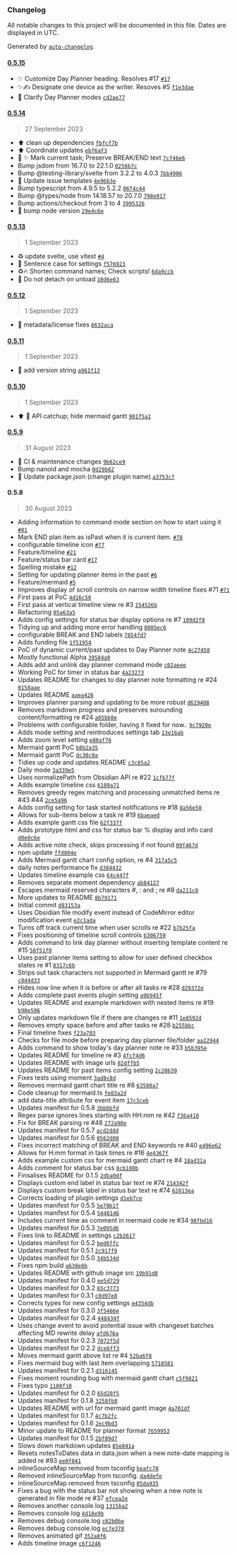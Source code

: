 ### Changelog

All notable changes to this project will be documented in this file. Dates are displayed in UTC.

Generated by [`auto-changelog`](https://github.com/CookPete/auto-changelog).

#### [0.5.15](https://github.com/ebullient/obsidian-day-planner-og/compare/0.5.14...0.5.15)

- ✨ Customize Day Planner heading. Resolves #17 [`#17`](https://github.com/ebullient/obsidian-day-planner-og/issues/17)
- ✨✍️ Designate one device as the writer. Resoves #5 [`f1e3dae`](https://github.com/ebullient/obsidian-day-planner-og/commit/f1e3dae7e8d20fb66bc9bc81695954f1c14551b1)
- 📝 Clarify Day Planner modes [`cd2ae77`](https://github.com/ebullient/obsidian-day-planner-og/commit/cd2ae7736d29e5667b58b5af097712db86a9b25b)

#### [0.5.14](https://github.com/ebullient/obsidian-day-planner-og/compare/0.5.13...0.5.14)

> 27 September 2023

- ⬆️ clean up dependencies [`fbfcf7b`](https://github.com/ebullient/obsidian-day-planner-og/commit/fbfcf7ba08f297b6d710c78c7328622fff9a1cc6)
- ⬆️ Coordinate updates [`ebf6af3`](https://github.com/ebullient/obsidian-day-planner-og/commit/ebf6af37be5ddd48feff8c82ae48cbe1a2bb416f)
- 🎨 ✨ Mark current task; Preserve BREAK/END text [`7cf46e6`](https://github.com/ebullient/obsidian-day-planner-og/commit/7cf46e6a64d4b4f9d499a70ac34aaec4fa1241f9)
- Bump jsdom from 16.7.0 to 22.1.0 [`0256b7c`](https://github.com/ebullient/obsidian-day-planner-og/commit/0256b7cd7b9c053b62fdbdec5412b7a8310cf795)
- Bump @testing-library/svelte from 3.2.2 to 4.0.3 [`7bb4906`](https://github.com/ebullient/obsidian-day-planner-og/commit/7bb4906e3781b8ca19323a0dae0a6b245da4f815)
- 🔧 Update issue templates [`4e96b3e`](https://github.com/ebullient/obsidian-day-planner-og/commit/4e96b3e1a6d53bd797e70275ae14f7cadc8d4827)
- Bump typescript from 4.9.5 to 5.2.2 [`06f4c44`](https://github.com/ebullient/obsidian-day-planner-og/commit/06f4c4430a22125eaef9ba39d7e7f7d04b2822b1)
- Bump @types/node from 14.18.57 to 20.7.0 [`798e917`](https://github.com/ebullient/obsidian-day-planner-og/commit/798e917be91e2f21c668a47a9f31100bc5b7935a)
- Bump actions/checkout from 3 to 4 [`3995326`](https://github.com/ebullient/obsidian-day-planner-og/commit/3995326cad2fc198f0463f5d12469d0eefb9043c)
- 👷 bump node version [`29e4c6e`](https://github.com/ebullient/obsidian-day-planner-og/commit/29e4c6e2e43e84e1924e4de2a5d67c5e8b515afd)

#### [0.5.13](https://github.com/ebullient/obsidian-day-planner-og/compare/0.5.12...0.5.13)

> 1 September 2023

- ♻️  update svelte, use vitest [`#4`](https://github.com/ebullient/obsidian-day-planner-og/issues/4)
- 🎨 Sentence case for settings [`f576923`](https://github.com/ebullient/obsidian-day-planner-og/commit/f57692334263b37ee1e378081554aff620f6bee4)
- ♻️🔥  Shorten command names; Check scripts! [`6da9ccb`](https://github.com/ebullient/obsidian-day-planner-og/commit/6da9ccb5834a8cf3f58455b842bc7cadbae0512b)
- 🐛 Do not detach on unload [`10d6e63`](https://github.com/ebullient/obsidian-day-planner-og/commit/10d6e63310bd61cc5a932e3b90c10a250d20fe88)

#### [0.5.12](https://github.com/ebullient/obsidian-day-planner-og/compare/0.5.11...0.5.12)

> 1 September 2023

- 🔧 metadata/license fixes [`6632aca`](https://github.com/ebullient/obsidian-day-planner-og/commit/6632aca08d7c497c30857042f707997897174ab7)

#### [0.5.11](https://github.com/ebullient/obsidian-day-planner-og/compare/0.5.10...0.5.11)

> 1 September 2023

- 📝 add version string [`a961f13`](https://github.com/ebullient/obsidian-day-planner-og/commit/a961f13089bd807269395dce12ef8db1a162b298)

#### [0.5.10](https://github.com/ebullient/obsidian-day-planner-og/compare/0.5.9...0.5.10)

> 1 September 2023

- ⬆️ 🫣 API catchup; hide mermaid gantt [`901f5a1`](https://github.com/ebullient/obsidian-day-planner-og/commit/901f5a11adb9d1397fa4ab6e978a629e6c33d474)

#### [0.5.9](https://github.com/ebullient/obsidian-day-planner-og/compare/0.5.8...0.5.9)

> 31 August 2023

- 👷 CI & maintenance changes [`9b62ce9`](https://github.com/ebullient/obsidian-day-planner-og/commit/9b62ce9ba15870f2dd2749ea70f6345ebb1eab30)
- Bump nanoid and mocha [`0d29b62`](https://github.com/ebullient/obsidian-day-planner-og/commit/0d29b6293a873bb17d855936ab96020522d1212b)
- 👷 Update package.json (change plugin name) [`a3753c7`](https://github.com/ebullient/obsidian-day-planner-og/commit/a3753c7f7cb6b3ba0a632fd2934d408522df2734)

#### 0.5.8

> 30 August 2023

- Adding information to command mode section on how to start using it [`#81`](https://github.com/ebullient/obsidian-day-planner-og/pull/81)
- Mark END plan item as isPast when it is current item. [`#78`](https://github.com/ebullient/obsidian-day-planner-og/pull/78)
- configurable timeline icon [`#77`](https://github.com/ebullient/obsidian-day-planner-og/pull/77)
- Feature/timeline [`#21`](https://github.com/ebullient/obsidian-day-planner-og/pull/21)
- Feature/status bar card [`#17`](https://github.com/ebullient/obsidian-day-planner-og/pull/17)
- Spelling mistake [`#12`](https://github.com/ebullient/obsidian-day-planner-og/pull/12)
- Setting for updating planner items in the past [`#6`](https://github.com/ebullient/obsidian-day-planner-og/pull/6)
- Feature/mermaid [`#5`](https://github.com/ebullient/obsidian-day-planner-og/pull/5)
- Improves display of scroll controls on narrow width timeline fixes #71 [`#71`](https://github.com/ebullient/obsidian-day-planner-og/issues/71)
- First pass at PoC [`4d16c50`](https://github.com/ebullient/obsidian-day-planner-og/commit/4d16c50e6b177d89544cf39519105115e914e803)
- First pass at vertical timeline view re #3 [`154526b`](https://github.com/ebullient/obsidian-day-planner-og/commit/154526b7d917cfa04ee591b7f7b11f84849aaa1d)
- Refactoring [`05a63a5`](https://github.com/ebullient/obsidian-day-planner-og/commit/05a63a50d9067b9221c9f001c82ee312ef31321b)
- Adds config settings for status bar display options re #7 [`109d2f8`](https://github.com/ebullient/obsidian-day-planner-og/commit/109d2f833a9f775fdbd445e40b6f717148044446)
- Tidying up and adding more error handling [`8005ec6`](https://github.com/ebullient/obsidian-day-planner-og/commit/8005ec69bb92226cc26bcd33ccfca237d0a57b1e)
- configurable BREAK and END labels [`7854fd7`](https://github.com/ebullient/obsidian-day-planner-og/commit/7854fd7977a9777c581505f1dc59643cc955dae7)
- Adds funding file [`1f51954`](https://github.com/ebullient/obsidian-day-planner-og/commit/1f51954faf1babb7ffb35c281fe16233a6dd1705)
- PoC of dynamic current/past updates to Day Planner note [`4c27458`](https://github.com/ebullient/obsidian-day-planner-og/commit/4c27458e4a74ca9226aaeb3d89cb2fad3335a61f)
- Mostly functional Alpha [`39584a0`](https://github.com/ebullient/obsidian-day-planner-og/commit/39584a028a4c57d70e512b21b6747c84ba37025f)
- Adds add and unlink day planner command mode [`c02aeee`](https://github.com/ebullient/obsidian-day-planner-og/commit/c02aeeeba5b3832a56cb43b52ac9bfb010109161)
- Working PoC for timer in status bar [`4a23273`](https://github.com/ebullient/obsidian-day-planner-og/commit/4a232733f0c35836b93b9be55ee5c68c83d2d964)
- Updates README for changes to day planner note formatting re #24 [`0158aae`](https://github.com/ebullient/obsidian-day-planner-og/commit/0158aaecd067f811a43ddd574e7a65ed0ecbb4d7)
- Updates README [`aaea426`](https://github.com/ebullient/obsidian-day-planner-og/commit/aaea4262a8777112333de478569d0baa7bc0ad48)
- Improves planner parsing and updating to be more robust [`d619408`](https://github.com/ebullient/obsidian-day-planner-og/commit/d6194084df3b0f74aa61e37bdacd79f1911ce233)
- Removes markdown progress and preserves surounding content/formatting re #24 [`a05bb8e`](https://github.com/ebullient/obsidian-day-planner-og/commit/a05bb8ec57a318ea211cc40c90baca8c5526301f)
- Problems with configurable folder, having it fixed for now.. [`9c7920e`](https://github.com/ebullient/obsidian-day-planner-og/commit/9c7920e25e202222e6838f527fab3b72dcbe209e)
- Adds mode setting and reintroduces settings tab [`13e16ab`](https://github.com/ebullient/obsidian-day-planner-og/commit/13e16ab4446fe877def43a69802345ce9b3fcbb7)
- Adds zoom level setting [`e80af76`](https://github.com/ebullient/obsidian-day-planner-og/commit/e80af7693fbfb710778bf3662758679b085ba555)
- Mermaid gantt PoC [`b8b2a35`](https://github.com/ebullient/obsidian-day-planner-og/commit/b8b2a359eea9ecbe833735fc205d2d711522aeac)
- Mermaid gantt PoC [`dc38c0a`](https://github.com/ebullient/obsidian-day-planner-og/commit/dc38c0a8515935fcefe9d43c30a3918b9d8a48ae)
- Tidies up code and updates README [`c3c85a2`](https://github.com/ebullient/obsidian-day-planner-og/commit/c3c85a2157e65394ef2bfb0ca22211fe4b0832ab)
- Daily mode [`3a339e5`](https://github.com/ebullient/obsidian-day-planner-og/commit/3a339e57d050a4ce8585aae8061bbaca4aca7abf)
- Uses normalizePath from Obsidian API re #22 [`1cfb77f`](https://github.com/ebullient/obsidian-day-planner-og/commit/1cfb77f3e17e86a67bc861b94d5bfbad81c0ec35)
- Adds example timeline css [`6189a71`](https://github.com/ebullient/obsidian-day-planner-og/commit/6189a713d459b48d1831f389c0ac0e1add95c62b)
- Removes greedy regex matching and processing unmatched items re #43 #44 [`2ce5a96`](https://github.com/ebullient/obsidian-day-planner-og/commit/2ce5a9631c82a0a9e37c10bd065f38deb2c9a734)
- Adds config setting for task started notifications re #18 [`8a56e50`](https://github.com/ebullient/obsidian-day-planner-og/commit/8a56e505bf72b7d307d96477009222fa727962be)
- Allows for sub-items below a task re #19 [`6baeaed`](https://github.com/ebullient/obsidian-day-planner-og/commit/6baeaedef82ec92d2ff638c30b2d86fff71a1ee1)
- Adds example gantt css file [`62f337f`](https://github.com/ebullient/obsidian-day-planner-og/commit/62f337f322acd4d1c031fc36038e9ad1408716ad)
- Adds prototype html and css for status bar % display and info card [`d0e0c6e`](https://github.com/ebullient/obsidian-day-planner-og/commit/d0e0c6eb19ee8d3fbdd093a71014f1daff4a5ecd)
- Adds active note check, skips processing if not found [`09f467d`](https://github.com/ebullient/obsidian-day-planner-og/commit/09f467db867e3f6f6ec9bb2f9beacd20967ca905)
- npm update [`ffd804e`](https://github.com/ebullient/obsidian-day-planner-og/commit/ffd804ee3bb3f2291d31d5bce6827c25abbaf8fc)
- Adds Mermaid gantt chart config option, re #4 [`317a5c5`](https://github.com/ebullient/obsidian-day-planner-og/commit/317a5c54b2139069d64af7437ac14ff951010c22)
- daily notes performance fix [`d384432`](https://github.com/ebullient/obsidian-day-planner-og/commit/d384432305ef30c8f4bbca5438d0e7a49085640b)
- Updates timeline example css [`64c447f`](https://github.com/ebullient/obsidian-day-planner-og/commit/64c447ff107f5572a0e3fecd99c72d8f049d153b)
- Removes separate moment dependency [`ab84127`](https://github.com/ebullient/obsidian-day-planner-og/commit/ab841274b7e2f947be1a6a5b9941c21defa0bdb9)
- Escapes mermaid reserved characters #, : and ; re #8 [`da211c8`](https://github.com/ebullient/obsidian-day-planner-og/commit/da211c8ac795818423f51a3354d999ec00c40eb6)
- More updates to README [`8b79171`](https://github.com/ebullient/obsidian-day-planner-og/commit/8b7917143b1d0355696125b30b7619165f94f870)
- Initial commit [`d83153a`](https://github.com/ebullient/obsidian-day-planner-og/commit/d83153a5c994e7786d3851271127e6c5d3e6e2e0)
- Uses Obsidian file modify event instead of CodeMirror editor modification event [`e2c1ada`](https://github.com/ebullient/obsidian-day-planner-og/commit/e2c1ada022e37bf37db7ebc42f1816f74a7b1b46)
- Turns off track current time when user scrolls re #22 [`b7b25fa`](https://github.com/ebullient/obsidian-day-planner-og/commit/b7b25fa86332a81c1b179ad97ccc8c072e011183)
- Fixes positioning of timeline scroll controls [`b306759`](https://github.com/ebullient/obsidian-day-planner-og/commit/b30675949988d056405f15b87655b2d18ee557cf)
- Adds command to link day planner without inserting template content re #15 [`58f51f8`](https://github.com/ebullient/obsidian-day-planner-og/commit/58f51f830d51043ccc66a581a34d8501dc6ec93c)
- Uses past planner items setting to allow for user defined checkbox states re #1 [`8317c6b`](https://github.com/ebullient/obsidian-day-planner-og/commit/8317c6b5ea7bda4dceddf133ee080cd5514e2dba)
- Strips out task characters not supported in Mermaid gantt re #79 [`c8d4d33`](https://github.com/ebullient/obsidian-day-planner-og/commit/c8d4d33af294bde4586a943463e8042c0f6a3a2d)
- Hides now line when it is before or after all tasks re #28 [`d29372e`](https://github.com/ebullient/obsidian-day-planner-og/commit/d29372ebcfbf247f2b6dd7b6b021ad14916ab7b9)
- Adds complete past events plugin setting [`a9b945f`](https://github.com/ebullient/obsidian-day-planner-og/commit/a9b945f9d76afcac931c952dce24f8e5fb8d15fa)
- Updates README and example markdown with nested items re #19 [`b90e596`](https://github.com/ebullient/obsidian-day-planner-og/commit/b90e59670958c6d6d90b2658897b79eff0a8849e)
- Only updates markdown file if there are changes re #11 [`1e8592d`](https://github.com/ebullient/obsidian-day-planner-og/commit/1e8592d1add431e704b36171c66a4a8e2aab9a34)
- Removes empty space before and after tasks re #28 [`b255bbc`](https://github.com/ebullient/obsidian-day-planner-og/commit/b255bbc063a4b48aa2cb761ef1d9b108b3fcd88a)
- Final timeline fixes [`f23a703`](https://github.com/ebullient/obsidian-day-planner-og/commit/f23a703d714cff41ce8391465b8d29cf4611d83b)
- Checks for file mode before preparing day planner file/folder [`aa22944`](https://github.com/ebullient/obsidian-day-planner-og/commit/aa229440d6521ca4facf94ec3b885d9e8dc34532)
- Adds command to show today's day planner note re #33 [`b5b395e`](https://github.com/ebullient/obsidian-day-planner-og/commit/b5b395e6dec368677d033d79ef9ce3f2cf75abbe)
- Updates README for timeline re #3 [`4fcf4d6`](https://github.com/ebullient/obsidian-day-planner-og/commit/4fcf4d63c7d75c9cc984c6d0e911bef77f2831d6)
- Updates README with image urls [`82dffb5`](https://github.com/ebullient/obsidian-day-planner-og/commit/82dffb51f4b7f49dbd416a9c42991da4e72c8259)
- Updates README for past items config setting [`2c20b39`](https://github.com/ebullient/obsidian-day-planner-og/commit/2c20b39eda615034792425cb81408beadd8d52fa)
- Fixes tests using moment [`3ad8c8d`](https://github.com/ebullient/obsidian-day-planner-og/commit/3ad8c8d30d2d8e0c7a82cb6d4e3fa61c6dc7d6e7)
- Removes mermaid gantt chart title re #8 [`63508a7`](https://github.com/ebullient/obsidian-day-planner-og/commit/63508a766abd616699d595c181aecadccf0c78a7)
- Code cleanup for mermaid.ts [`fe83a2d`](https://github.com/ebullient/obsidian-day-planner-og/commit/fe83a2dc5911fa0017b5a92784c7f6d943048e29)
- add data-title attribute for event item [`17c3ceb`](https://github.com/ebullient/obsidian-day-planner-og/commit/17c3cebb0568e3322a7b82bb4a08d952002ec62b)
- Updates manifest for 0.5.8 [`3bb6bfd`](https://github.com/ebullient/obsidian-day-planner-og/commit/3bb6bfd104193e61efe5cb33b3afd41a739dd819)
- Regex parse ignores lines starting with HH:mm re #42 [`f36a416`](https://github.com/ebullient/obsidian-day-planner-og/commit/f36a416e4caf1949e64b0a145778555ce513a696)
- Fix for BREAK parsing re #48 [`272a90e`](https://github.com/ebullient/obsidian-day-planner-og/commit/272a90e864c6e51bfaf27dc941bc02e8c7496615)
- Updates manifest for 0.5.7 [`acd2ddd`](https://github.com/ebullient/obsidian-day-planner-og/commit/acd2dddd6fb1aa9e8c751e99f0c322e62de7cc0c)
- Updates manifest for 0.5.6 [`0562d08`](https://github.com/ebullient/obsidian-day-planner-og/commit/0562d08d6ca19274f5cd277b730cc0cabc7371d9)
- Fixes incorrect matching of BREAK and END keywords re #40 [`e496e62`](https://github.com/ebullient/obsidian-day-planner-og/commit/e496e624983e6ab651ba97b8ea47cc0c01fc6505)
- Allows for H:mm format in task times re #16 [`4e4367f`](https://github.com/ebullient/obsidian-day-planner-og/commit/4e4367f3334406b3a324c7154d76e468935a46ea)
- Adds example custom css for mermaid gantt chart re #4 [`18ad31a`](https://github.com/ebullient/obsidian-day-planner-og/commit/18ad31aeae38b3069a6ded42da1fdec3d08bbe19)
- Adds comment for status bar css [`8cb188b`](https://github.com/ebullient/obsidian-day-planner-og/commit/8cb188ba3ca75f374921aa489832c130824de93e)
- Finsalises README for 0.1.5 [`2dba0df`](https://github.com/ebullient/obsidian-day-planner-og/commit/2dba0df47e93d344fe05e4b7f881f8b6a154d600)
- Displays custom end label in status bar text re #74 [`214342f`](https://github.com/ebullient/obsidian-day-planner-og/commit/214342f90e6dc9a78bd2d554b00b2a6364a6f46c)
- Displays custom break label in status bar text re #74 [`62813ea`](https://github.com/ebullient/obsidian-day-planner-og/commit/62813ea266bb439ad56899b6c6e18499480436f7)
- Corrects loading of plugin settings [`d1eb7ce`](https://github.com/ebullient/obsidian-day-planner-og/commit/d1eb7ce187e7757b7a3880358a6ee184b3b025da)
- Updates manifest for 0.5.5 [`5e79b1f`](https://github.com/ebullient/obsidian-day-planner-og/commit/5e79b1f3d7b52b40d40674a36297e9b595b609a2)
- Updates manifest for 0.5.4 [`5446146`](https://github.com/ebullient/obsidian-day-planner-og/commit/544614652e095a5eb1d3482f0766620d18b394ab)
- Includes current time as comment in mermaid code re #34 [`98fbd16`](https://github.com/ebullient/obsidian-day-planner-og/commit/98fbd16bfff501289686fe73b96d7cd612937467)
- Updates manifest for 0.5.3 [`7e095d6`](https://github.com/ebullient/obsidian-day-planner-og/commit/7e095d6dafe45c28dd1c6396174ba9d8ecf1c8c3)
- Fixes link to README in settings [`c2b2617`](https://github.com/ebullient/obsidian-day-planner-og/commit/c2b26173fc4fa18f1fd44094bea1102d1c5638a9)
- Updates manifest for 0.5.2 [`bed6ffc`](https://github.com/ebullient/obsidian-day-planner-og/commit/bed6ffcee949b0424bcd78b13254e8c421fe5ecf)
- Updates manifest for 0.5.1 [`2c917f9`](https://github.com/ebullient/obsidian-day-planner-og/commit/2c917f916e2a24e1d9b8f5e998fd39e0d33f20f9)
- Updates manifest for 0.5.0 [`34b534d`](https://github.com/ebullient/obsidian-day-planner-og/commit/34b534de2926a48c414fcbbae7056a5fc07aa6fd)
- Fixes npm build [`a638e8b`](https://github.com/ebullient/obsidian-day-planner-og/commit/a638e8bd546f9c58945c12bbc67eae440216a7ca)
- Updates README with github image src [`19b91d8`](https://github.com/ebullient/obsidian-day-planner-og/commit/19b91d811018584dd2512e393addb796ff96d7d3)
- Updates manifest for 0.4.0 [`ee5d729`](https://github.com/ebullient/obsidian-day-planner-og/commit/ee5d72934d25d3b451d5f7368cfcc85e03d9802d)
- Updates manifest for 0.3.2 [`65c3773`](https://github.com/ebullient/obsidian-day-planner-og/commit/65c3773bf77007071480a141d5d2c2f48698df31)
- Updates manifest for 0.3.1 [`c0d97e8`](https://github.com/ebullient/obsidian-day-planner-og/commit/c0d97e8f7e334e4caf09b1cd92632658e5395155)
- Corrects types for new config settings [`e4354db`](https://github.com/ebullient/obsidian-day-planner-og/commit/e4354db520d0cecd819192f84eecca84bb21bcc7)
- Updates manifest for 0.3.0 [`3f5466e`](https://github.com/ebullient/obsidian-day-planner-og/commit/3f5466e928e544acad87ba9df7c83206963f4bfa)
- Updates manifest for 0.2.4 [`448434f`](https://github.com/ebullient/obsidian-day-planner-og/commit/448434f004a6f7bee6ebb8e31899e5683ebcd6ba)
- Uses change event to avoid potential issue with changeset batches affecting MD rewrite delay [`afd676a`](https://github.com/ebullient/obsidian-day-planner-og/commit/afd676a38e0c611cfc58e803359409b149ec20ed)
- Updates manifest for 0.2.3 [`7072f5d`](https://github.com/ebullient/obsidian-day-planner-og/commit/7072f5d5811d58946a5c4657016f869fa9e520b5)
- Updates manifest for 0.2.2 [`dce6ff3`](https://github.com/ebullient/obsidian-day-planner-og/commit/dce6ff3b0558782b239c2543ff050702d473bc53)
- Moves mermaid gantt above list re #4 [`52ba6f8`](https://github.com/ebullient/obsidian-day-planner-og/commit/52ba6f8aaa5cf36c0e615d705a9df4b372de3425)
- Fixes mermaid bug with last item overlapping [`5718581`](https://github.com/ebullient/obsidian-day-planner-og/commit/5718581d5c1af1aa48bc886031f1446067dd4034)
- Updates manifest for 0.2.1 [`d316145`](https://github.com/ebullient/obsidian-day-planner-og/commit/d316145243d682f873483d410a9a069d3cd0fcda)
- Fixes moment rounding bug with mermaid gantt chart [`c5f9821`](https://github.com/ebullient/obsidian-day-planner-og/commit/c5f9821f5c07ec905f7a5597cb2b8989dd2b950d)
- Fixes typo [`1100f10`](https://github.com/ebullient/obsidian-day-planner-og/commit/1100f10fd912f0ffe93233810021892aacec58b8)
- Updates manifest for 0.2.0 [`65d28f5`](https://github.com/ebullient/obsidian-day-planner-og/commit/65d28f58bbb29b5b5536295bd847acf65b7d13a5)
- Updates manifest for 0.1.8 [`3258fb8`](https://github.com/ebullient/obsidian-day-planner-og/commit/3258fb8e323d84e670318b308c0f8db64a9c1b73)
- Updates README with url for mermaid gantt image [`4a701df`](https://github.com/ebullient/obsidian-day-planner-og/commit/4a701df4a11106d2dcf1adfac667f1122843cb4d)
- Updates manifest for 0.1.7 [`4c7b2fc`](https://github.com/ebullient/obsidian-day-planner-og/commit/4c7b2fccc39ad9b99669a2a89ff125c2a1e5c558)
- Updates manifest for 0.1.6 [`2ec9bd3`](https://github.com/ebullient/obsidian-day-planner-og/commit/2ec9bd315060a80a8c4feef8e7cea08466d918b9)
- Minor update to README for planner format [`7659953`](https://github.com/ebullient/obsidian-day-planner-og/commit/7659953ac05e467a6ad09e0a368c808b3d761358)
- Updates manifest for 0.1.5 [`2bf09d7`](https://github.com/ebullient/obsidian-day-planner-og/commit/2bf09d7e8890b1abbd54773d9797f6c129478f22)
- Slows down markdown updates [`85e841a`](https://github.com/ebullient/obsidian-day-planner-og/commit/85e841adb53e5a527d190f52bee96ee6d5e047e0)
- Resets notesToDates data in data.json when a new note-date mapping is added re #93 [`ee0f841`](https://github.com/ebullient/obsidian-day-planner-og/commit/ee0f8417251908055ee6a4801d7330ad28fb7db6)
- inlineSourceMap removed from tsconfig [`beafc78`](https://github.com/ebullient/obsidian-day-planner-og/commit/beafc78a179414c0c7665fb48327a6f034f666f2)
- Removed inlineSourceMap from tsconfig. [`da4defe`](https://github.com/ebullient/obsidian-day-planner-og/commit/da4defea359a7897e43e241f7f52d6d49a2a2b40)
- inlineSourceMap removed from tsconfig [`05da935`](https://github.com/ebullient/obsidian-day-planner-og/commit/05da9354db2e99d2cf72c4b8166914d8e91b57a7)
- Fixes a bug with the status bar not showing when a new note is generated in file mode re #37 [`efcea2e`](https://github.com/ebullient/obsidian-day-planner-og/commit/efcea2e6a35bb28d977e7dff9db380b22fd0ad43)
- Removes another console.log [`1315ba2`](https://github.com/ebullient/obsidian-day-planner-og/commit/1315ba2e77b437f4c2b1357c68ade8a7442572fa)
- Removes console.log [`4d18e9b`](https://github.com/ebullient/obsidian-day-planner-og/commit/4d18e9ba447a10677db46270749c2d17725998a2)
- Removes debug console.log [`c02b0be`](https://github.com/ebullient/obsidian-day-planner-og/commit/c02b0be739a2524d1de112450a0a399a89c64cad)
- Removes debug console.log [`ec7e378`](https://github.com/ebullient/obsidian-day-planner-og/commit/ec7e3788a908dfd6150ba6f236664e7eec96a765)
- Removes animated gif [`352a8f6`](https://github.com/ebullient/obsidian-day-planner-og/commit/352a8f637bdd3b80e304b6056d42f99340f0f9ab)
- Adds timeline image [`c6f1246`](https://github.com/ebullient/obsidian-day-planner-og/commit/c6f1246d41ad0d8dcc656130043f055783bfe1f3)
